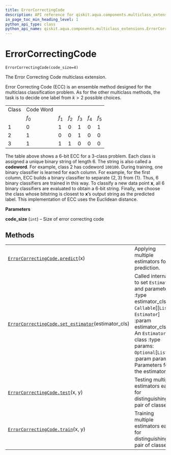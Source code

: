 ```yaml
---
title: ErrorCorrectingCode
description: API reference for qiskit.aqua.components.multiclass_extensions.ErrorCorrectingCode
in_page_toc_min_heading_level: 1
python_api_type: class
python_api_name: qiskit.aqua.components.multiclass_extensions.ErrorCorrectingCode
---
```


# ErrorCorrectingCode

<span id="qiskit.aqua.components.multiclass_extensions.ErrorCorrectingCode" />

`ErrorCorrectingCode(code_size=4)`

The Error Correcting Code multiclass extension.

Error Correcting Code (ECC) is an ensemble method designed for the multiclass classification problem. As for the other multiclass methods, the task is to decide one label from $k > 2$ possible choices.

|       |           |       |       |       |       |       |
| ----- | --------- | ----- | ----- | ----- | ----- | ----- |
| Class | Code Word |       |       |       |       |       |
|       | $f_0$     | $f_1$ | $f_2$ | $f_3$ | $f_4$ | $f_5$ |
| 1     | 0         | 1     | 0     | 1     | 0     | 1     |
| 2     | 1         | 0     | 0     | 1     | 0     | 0     |
| 3     | 1         | 1     | 1     | 0     | 0     | 0     |

The table above shows a 6-bit ECC for a 3-class problem. Each class is assigned a unique binary string of length 6. The string is also called a **codeword**. For example, class 2 has codeword `100100`. During training, one binary classifier is learned for each column. For example, for the first column, ECC builds a binary classifier to separate $\{2, 3\}$ from $\{1\}$. Thus, 6 binary classifiers are trained in this way. To classify a new data point $\mathbf{x}$, all 6 binary classifiers are evaluated to obtain a 6-bit string. Finally, we choose the class whose bitstring is closest to $\mathbf{x}$’s output string as the predicted label. This implementation of ECC uses the Euclidean distance.

**Parameters**

**code\_size** (`int`) – Size of error correcting code

## Methods

|                                                                                                                                                                                                                        |                                                                                                                                                                                                                                         |
| ---------------------------------------------------------------------------------------------------------------------------------------------------------------------------------------------------------------------- | --------------------------------------------------------------------------------------------------------------------------------------------------------------------------------------------------------------------------------------- |
| [`ErrorCorrectingCode.predict`](qiskit.aqua.components.multiclass_extensions.ErrorCorrectingCode.predict "qiskit.aqua.components.multiclass_extensions.ErrorCorrectingCode.predict")(x)                                | Applying multiple estimators for prediction.                                                                                                                                                                                            |
| [`ErrorCorrectingCode.set_estimator`](qiskit.aqua.components.multiclass_extensions.ErrorCorrectingCode.set_estimator "qiskit.aqua.components.multiclass_extensions.ErrorCorrectingCode.set_estimator")(estimator\_cls) | Called internally to set `Estimator` and parameters :type estimator\_cls: `Callable`\[\[`List`], `Estimator`] :param estimator\_cls: An `Estimator` class :type params: `Optional`\[`List`] :param params: Parameters for the estimator |
| [`ErrorCorrectingCode.test`](qiskit.aqua.components.multiclass_extensions.ErrorCorrectingCode.test "qiskit.aqua.components.multiclass_extensions.ErrorCorrectingCode.test")(x, y)                                      | Testing multiple estimators each for distinguishing a pair of classes.                                                                                                                                                                  |
| [`ErrorCorrectingCode.train`](qiskit.aqua.components.multiclass_extensions.ErrorCorrectingCode.train "qiskit.aqua.components.multiclass_extensions.ErrorCorrectingCode.train")(x, y)                                   | Training multiple estimators each for distinguishing a pair of classes.                                                                                                                                                                 |

